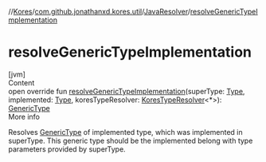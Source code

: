 //[Kores](../../index.md)/[com.github.jonathanxd.kores.util](../index.md)/[JavaResolver](index.md)/[resolveGenericTypeImplementation](resolve-generic-type-implementation.md)



# resolveGenericTypeImplementation  
[jvm]  
Content  
open override fun [resolveGenericTypeImplementation](resolve-generic-type-implementation.md)(superType: [Type](https://docs.oracle.com/javase/8/docs/api/java/lang/reflect/Type.html), implemented: [Type](https://docs.oracle.com/javase/8/docs/api/java/lang/reflect/Type.html), koresTypeResolver: [KoresTypeResolver](../../com.github.jonathanxd.kores.type/-kores-type-resolver/index.md)<*>): [GenericType](../../com.github.jonathanxd.kores.type/-generic-type/index.md)  
More info  


Resolves [GenericType](../../com.github.jonathanxd.kores.type/-generic-type/index.md) of implemented type, which was implemented in superType. This generic type should be the implemented belong with type parameters provided by superType.

  



